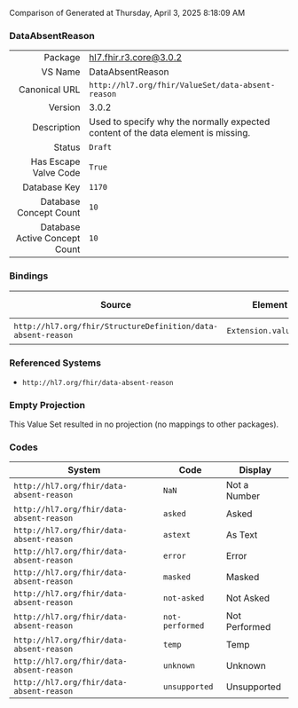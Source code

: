 Comparison of 
Generated at Thursday, April 3, 2025 8:18:09 AM

### DataAbsentReason

|      |     |
| ---: | --- |
| Package | hl7.fhir.r3.core@3.0.2 |
| VS Name | DataAbsentReason |
| Canonical URL | `http://hl7.org/fhir/ValueSet/data-absent-reason` |
| Version | 3.0.2 |
| Description | Used to specify why the normally expected content of the data element is missing. |
| Status | `Draft` |
| Has Escape Valve Code | `True` |
| Database Key | `1170` |
| Database Concept Count | `10` |
| Database Active Concept Count | `10` |
### Bindings

| Source | Element | Binding | Strength | Element Short |
| ------ | ------- | ------- | -------- | ------------- |
| `http://hl7.org/fhir/StructureDefinition/data-absent-reason` | `Extension.valueCode` | `http://hl7.org/fhir/ValueSet/data-absent-reason` | `Required` | Value of extension |

### Referenced Systems

* `http://hl7.org/fhir/data-absent-reason`
### Empty Projection

This Value Set resulted in no projection (no mappings to other packages).

### Codes

| System | Code | Display |
| ------ | ---- | ------- |
| `http://hl7.org/fhir/data-absent-reason` | `NaN` | Not a Number |
| `http://hl7.org/fhir/data-absent-reason` | `asked` | Asked |
| `http://hl7.org/fhir/data-absent-reason` | `astext` | As Text |
| `http://hl7.org/fhir/data-absent-reason` | `error` | Error |
| `http://hl7.org/fhir/data-absent-reason` | `masked` | Masked |
| `http://hl7.org/fhir/data-absent-reason` | `not-asked` | Not Asked |
| `http://hl7.org/fhir/data-absent-reason` | `not-performed` | Not Performed |
| `http://hl7.org/fhir/data-absent-reason` | `temp` | Temp |
| `http://hl7.org/fhir/data-absent-reason` | `unknown` | Unknown |
| `http://hl7.org/fhir/data-absent-reason` | `unsupported` | Unsupported |

